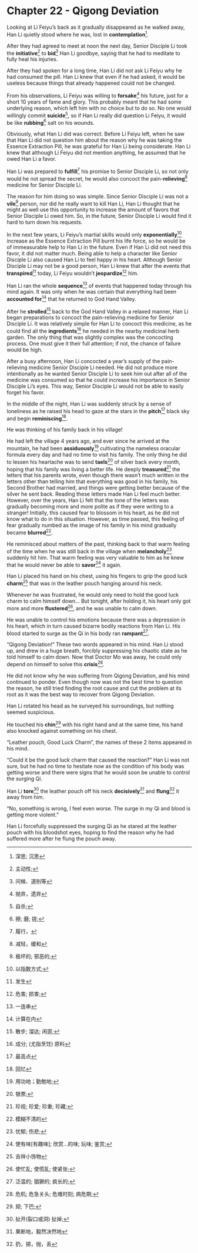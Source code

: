 # Chapter 22 - Qigong Deviation

Looking at Li Feiyu’s back as it gradually disappeared  as he walked away, Han Li quietly stood where he was, lost in **contemplation**[^1].

After they had agreed to meet at noon the next day, Senior Disciple Li took the **initiative**[^2] to **bid**[^3] Han Li goodbye, saying that he had to meditate to fully heal his injuries.

After they had spoken for a long time, Han Li did not ask Li Feiyu why he had consumed the pill. Han Li knew that even if he had asked, it would be useless because things that already happened could not be changed.

From his observations, Li Feiyu was willing to **forsake**[^4] his future, just for a short 10 years of fame and glory. This probably meant that he had some underlying reason, which left him with no choice but to do so. No one would willingly commit **suicide**[^5], so if Han Li really did question Li Feiyu, it would be like **rubbing**[^6] salt on his wounds.

Obviously, what Han Li did was correct. Before Li Feiyu left, when he saw that Han Li did not question him about the reason why he was taking the Essence  Extraction Pill, he was grateful for Han Li being considerate. Han Li knew that although Li Feiyu did not mention anything, he assumed that he owed Han Li a favor.

Han Li was prepared to **fulfill**[^7] his promise to Senior Disciple Li, so not only would he not spread the secret, he would also concoct the pain-**relieving**[^8] medicine for  Senior Disciple Li.

The reason for him doing so was simple. Since Senior Disciple Li was not a **vile**[^9] person, nor did he really want to kill Han Li, Han Li thought that he might as well use this opportunity to increase the amount of favors that Senior Disciple Li owed him. So, in the future, Senior Disciple Li would find it hard to turn down his requests.

In the next few years, Li Feiyu’s martial skills would only **exponentially**[^10] increase as the Essence Extraction Pill burnt his life force, so he would be of immeasurable help to Han Li in the future. Even if Han Li did not need this favor, it did not matter much. Being able to help a character like Senior Disciple Li also caused Han Li to feel happy in his heart. Although Senior Disciple Li may not be a good person, Han Li knew that after the events that **transpired**[^11] today, Li Feiyu wouldn’t **jeopardize**[^12] him.

Han Li ran the whole **sequence**[^13] of events that happened today through his mind again. It was only when he was certain that everything had been **accounted for**[^14] that he returned to God Hand Valley.

After he **strolled**[^15] back to the God Hand Valley in a relaxed manner, Han Li began preparations to concoct the pain-relieving medicine for Senior Disciple Li. It was relatively simple for Han Li to concoct this medicine, as he could find all the **ingredients**[^16] he needed in the nearby medicinal herb  garden. The only thing that was slightly complex was the concocting process. One must give it their full attention; if not, the chance of failure would be high.

After a busy afternoon, Han Li concocted a year’s supply of the pain-relieving medicine Senior Disciple Li needed. He did not produce more intentionally as he wanted Senior Disciple Li to seek him out after all  of the medicine was consumed so that he could increase his importance in Senior Disciple Li’s eyes. This way, Senior Disciple Li would not be able to easily forget his favor.

In the middle of the night, Han Li was suddenly struck by a sense of loneliness as he raised his head to gaze at the stars in the **pitch**[^17] black sky and begin **reminiscing**[^18].

He was thinking of his family back in his village!

He had left the village 4 years ago, and ever since he arrived at the mountain, he had been **assiduously**[^19] cultivating the nameless oracular formula every day and had no time to visit his family. The only thing he  did to lessen his heartache was to send **taels**[^20] of silver back every month, hoping that his family was living a better life. He deeply **treasured**[^21] the letters that his parents wrote, even though there wasn’t much written in the letters other than telling him that everything was good in his family, his Second Brother had married, and things were getting better because of the silver he sent back. Reading these letters made Han Li feel much better. However, over the years, Han Li felt that the tone of the letters was gradually becoming more and more polite as if they were writing to a stranger! Initially, this caused fear to blossom in his heart, as he did not know what to do in this situation. However, as time passed, this feeling of fear gradually numbed as the image of his family in his mind gradually became **blurred**[^22].

He reminisced about matters of the past, thinking back to that warm feeling of the time when he was still back in the village when **melancholy**[^23] suddenly hit him. That warm feeling was very valuable to him as he knew that he would never be able to **savor**[^24] it again.

Han Li placed his hand on his chest, using his fingers to grip the good luck **charm**[^25] that was in the leather pouch hanging around his neck.

Whenever he was frustrated, he would only need to hold the good luck charm to calm himself down… But tonight, after holding it, his heart only got more and more **flustered**[^26], and he was unable to calm down.

He was unable to control his emotions because there was a depression in his heart, which in turn caused bizarre bodily reactions from Han Li.  His blood started to surge as the Qi in his body ran **rampant**[^27].

“Qigong  Deviation!” These two words appeared in his mind. Han Li stood up, and drew in a huge breath, forcibly suppressing his chaotic state as he told himself to calm down. Now that Doctor Mo was away, he could only depend on himself to solve this **crisis**[^28].

He did not know why he was suffering from Qigong Deviation, and his mind continued to ponder. Even though now was not the best time to question the  reason, he still tried finding the root cause and cut the problem at its root as it was the best way to recover from Qigong Deviation.

Han Li rotated his head as he surveyed his surroundings, but nothing seemed suspicious.

He touched his **chin**[^29] with his right hand and at the same time, his hand also knocked against something on his chest.

“Leather pouch, Good Luck Charm”, the names of these 2 items appeared in his mind.

“Could it be the good luck charm that caused the reaction?” Han Li was not sure, but he had no time to hesitate now as the condition of his body was getting worse and there were signs that he would soon be unable to control the surging Qi.

Han Li **tore**[^30] the leather pouch off his neck **decisively**[^31] and **flung**[^32] it away from him.

“No, something is wrong, I feel even worse. The surge in my Qi and blood is getting more violent.”

Han Li forcefully suppressed the surging Qi as he stared at the leather pouch with his bloodshot eyes, hoping to find the reason why he had suffered more after he flung the pouch away.

[^1]: 深思; 沉思
[^2]: 主动性;
[^3]: 问候、道别等
[^4]: 抛弃，遗弃
[^5]: 自杀;
[^6]: 擦; 磨; 搓;
[^7]: 履行，
[^8]: 减轻，缓和
[^9]: 极坏的; 邪恶的;
[^10]: 以指数方式; 
[^11]: 发生
[^12]: 危害; 损害; 
[^13]: 一连串
[^14]: 计算在内
[^15]: 散步; 溜达; 闲逛; 
[^16]: 成分; (尤指烹饪) 原料
[^17]: 最高点
[^18]: 回忆
[^19]: 用功地；勤勉地; 
[^20]: 银票; 
[^21]: 珍视; 珍爱; 珍重; 珍藏; 
[^22]: 模糊不清的
[^23]: 忧郁; 伤悲; 
[^24]: 使有味[有趣味]; 欣赏…的味; 玩味; 鉴赏; 
[^25]: 吉祥小饰物
[^26]: 使忙乱; 使慌乱; 使紧张; 
[^27]: 泛滥的; 猖獗的; 疯长的; 
[^28]: 危机; 危急关头; 危难时刻; 病危期;
[^29]: 颏; 下巴; 
[^30]: 扯开(裂口或洞) 扯掉; 
[^31]: 果断地，毅然决然地
[^32]: 扔，掷，抛，丢